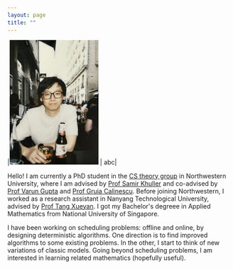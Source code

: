 ```yaml
---
layout: page   
title: ""
---
```

|<img src="mzf.JPG" width="200"> | abc|

Hello! I am currently a PhD student in the [CS theory group](https://theory.cs.northwestern.edu/) in Northwestern University, where I am advised by [Prof Samir Khuller](https://www.samirkhuller.com/) and co-advised by [Prof Varun Gupta](https://www.varungupta.info/) and [Prof Gruia Calinescu](http://www.cs.iit.edu/~calinesc/). 
Before joining Northwestern, I worked as a research assistant in Nanyang Technological University, advised by [Prof Tang Xueyan](https://personal.ntu.edu.sg/asxytang/). 
I got my Bachelor's degreee in Applied Mathematics from National University of Singapore. 

I have been working on scheduling problems: offline and online, by designing deterministic algorithms. One direction is to find improved algorithms to some existing problems. In the other, I start to think of new variations of classic models. Going beyond scheduling problems, I am interested in learning related mathematics (hopefully useful). 
